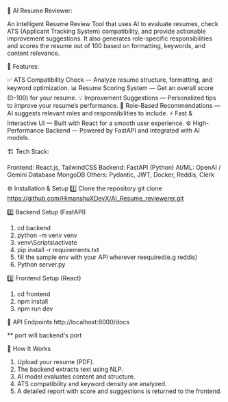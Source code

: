 🧠 AI Resume Reviewer:

An intelligent Resume Review Tool that uses AI to evaluate resumes, check ATS (Applicant Tracking System) compatibility, and provide actionable improvement suggestions. It also generates role-specific responsibilities and scores the resume out of 100 based on formatting, keywords, and content relevance.

🚀 Features:

✅ ATS Compatibility Check — Analyze resume structure, formatting, and keyword optimization.
📊 Resume Scoring System — Get an overall score (0–100) for your resume.
💡 Improvement Suggestions — Personalized tips to improve your resume’s performance.
🧩 Role-Based Recommendations — AI suggests relevant roles and responsibilities to include.
⚡ Fast & Interactive UI — Built with React for a smooth user experience.
⚙️ High-Performance Backend — Powered by FastAPI and integrated with AI models.

🏗️ Tech Stack:

Frontend: React.js, TailwindCSS
Backend: FastAPI (Python)
AI/ML: OpenAI / Gemini
Database MongoDB
Others:	Pydantic, JWT, Docker, Reddis, Clerk

⚙️ Installation & Setup
1️⃣ Clone the repository
git clone https://github.com/HimanshuXDevX/AI_Resume_reviewerer.git

2️⃣ Backend Setup (FastAPI)
1. cd backend
2. python -m venv venv
3. venv\Scripts\activate
4. pip install -r requirements.txt
6. fill the sample env with your API wherever reequired(e.g reddis)
5. Python server.py

3️⃣ Frontend Setup (React)
1. cd frontend
2. npm install
3. npm run dev

🔗 API Endpoints
http://localhost:8000/docs

** port will backend's port

🧠 How It Works
1. Upload your resume (PDF).
2. The backend extracts text using NLP.
3. AI model evaluates content and structure.
4. ATS compatibility and keyword density are analyzed.
5. A detailed report with score and suggestions is returned to the frontend.
